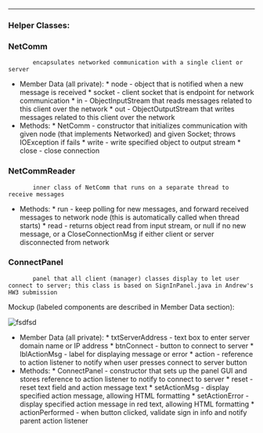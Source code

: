 ***

### Helper Classes:
### NetComm
           encapsulates networked communication with a single client or server
* Member Data (all private):
      * node - object that is notified when a new message is received
      * socket - client socket that is endpoint for network communication
      * in - ObjectInputStream that reads messages related to this client over the network
      * out - ObjectOutputStream that writes messages related to this client over the network
* Methods:
      * NetComm - constructor that initializes communication with given node (that implements Networked) and given Socket; throws IOException if fails
      * write - write specified object to output stream
      * close - close connection
### NetCommReader
           inner class of NetComm that runs on a separate thread to receive messages
* Methods:
      * run - keep polling for new messages, and forward received messages to network node (this is automatically called when thread starts)
      * read - returns object read from input stream, or null if no new message, or a CloseConnectionMsg if either client or server disconnected from network
### ConnectPanel
           panel that all client (manager) classes display to let user connect to server; this class is based on SignInPanel.java in Andrew's HW3 submission

Mockup (labeled components are described in Member Data section):

![fsdfsd](http://usc-csci200-fall2012.github.com/team11/design/images/image05.png)

* Member Data (all private):
      * txtServerAddress - text box to enter server domain name or IP address
      * btnConnect - button to connect to server
      * lblActionMsg - label for displaying message or error
      * action - reference to action listener to notify when user presses connect to server button
* Methods:
      * ConnectPanel - constructor that sets up the panel GUI and stores reference to action listener to notify to connect to server
      * reset - reset text field and action message text
      * setActionMsg - display specified action message, allowing HTML formatting
      * setActionError - display specified action message in red text, allowing HTML formatting
      * actionPerformed - when button clicked, validate sign in info and notify parent action listener

